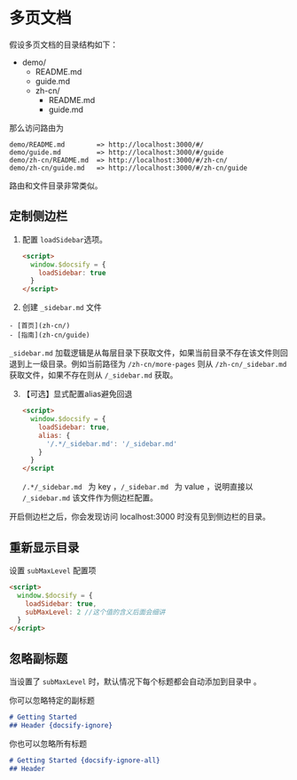 # 多页文档

假设多页文档的目录结构如下：

- demo/
  - README.md
  - guide.md
  - zh-cn/
    - README.md
    - guide.md

那么访问路由为

```
demo/README.md        => http://localhost:3000/#/
demo/guide.md         => http://localhost:3000/#/guide
demo/zh-cn/README.md  => http://localhost:3000/#/zh-cn/
demo/zh-cn/guide.md   => http://localhost:3000/#/zh-cn/guide
```

路由和文件目录非常类似。



## 定制侧边栏

1. 配置 ` loadSidebar `选项。

   ```html
   <script>
     window.$docsify = {
       loadSidebar: true
     }
   </script>
   ```

2.  创建 `_sidebar.md` 文件 

   ```
   - [首页](zh-cn/)
   - [指南](zh-cn/guide)
   ```

`_sidebar.md` 加载逻辑是从每层目录下获取文件，如果当前目录不存在该文件则回退到上一级目录。例如当前路径为 `/zh-cn/more-pages` 则从 `/zh-cn/_sidebar.md` 获取文件，如果不存在则从 `/_sidebar.md` 获取。

3. 【可选】显式配置alias避免回退

   ```html
   <script>
     window.$docsify = {
       loadSidebar: true,
       alias: {
         '/.*/_sidebar.md': '/_sidebar.md'
       }
     }
   </script
   ```

   `/.*/_sidebar.md ` 为 key ，`/_sidebar.md ` 为 value ，说明直接以 `/_sidebar.md` 该文件作为侧边栏配置。

开启侧边栏之后，你会发现访问 localhost:3000 时没有见到侧边栏的目录。



## 重新显示目录

 设置 `subMaxLevel` 配置项 

```html
<script>
  window.$docsify = {
    loadSidebar: true,
    subMaxLevel: 2 //这个值的含义后面会细讲
  }
</script>
```



## 忽略副标题

 当设置了 `subMaxLevel` 时，默认情况下每个标题都会自动添加到目录中 。

你可以忽略特定的副标题

```markdown
# Getting Started
## Header {docsify-ignore}
```

你也可以忽略所有标题

```markdown
# Getting Started {docsify-ignore-all}
## Header
```

